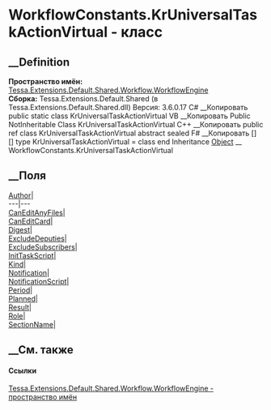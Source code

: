 # WorkflowConstants.KrUniversalTaskActionVirtual - класс
##  __Definition
 **Пространство имён:**
[Tessa.Extensions.Default.Shared.Workflow.WorkflowEngine](N_Tessa_Extensions_Default_Shared_Workflow_WorkflowEngine.htm)  
 **Сборка:** Tessa.Extensions.Default.Shared (в
Tessa.Extensions.Default.Shared.dll) Версия: 3.6.0.17
C# __Копировать
     public static class KrUniversalTaskActionVirtual
VB __Копировать
     Public NotInheritable Class KrUniversalTaskActionVirtual
C++ __Копировать
     public ref class KrUniversalTaskActionVirtual abstract sealed
F# __Копировать
     [<AbstractClassAttribute>]
    [<SealedAttribute>]
    type KrUniversalTaskActionVirtual = class end
Inheritance
    [Object](https://learn.microsoft.com/dotnet/api/system.object) __ WorkflowConstants.KrUniversalTaskActionVirtual
##  __Поля
[Author](F_Tessa_Extensions_Default_Shared_Workflow_WorkflowEngine_WorkflowConstants_KrUniversalTaskActionVirtual_Author.htm)|  
---|---  
[CanEditAnyFiles](F_Tessa_Extensions_Default_Shared_Workflow_WorkflowEngine_WorkflowConstants_KrUniversalTaskActionVirtual_CanEditAnyFiles.htm)|  
[CanEditCard](F_Tessa_Extensions_Default_Shared_Workflow_WorkflowEngine_WorkflowConstants_KrUniversalTaskActionVirtual_CanEditCard.htm)|  
[Digest](F_Tessa_Extensions_Default_Shared_Workflow_WorkflowEngine_WorkflowConstants_KrUniversalTaskActionVirtual_Digest.htm)|  
[ExcludeDeputies](F_Tessa_Extensions_Default_Shared_Workflow_WorkflowEngine_WorkflowConstants_KrUniversalTaskActionVirtual_ExcludeDeputies.htm)|  
[ExcludeSubscribers](F_Tessa_Extensions_Default_Shared_Workflow_WorkflowEngine_WorkflowConstants_KrUniversalTaskActionVirtual_ExcludeSubscribers.htm)|  
[InitTaskScript](F_Tessa_Extensions_Default_Shared_Workflow_WorkflowEngine_WorkflowConstants_KrUniversalTaskActionVirtual_InitTaskScript.htm)|  
[Kind](F_Tessa_Extensions_Default_Shared_Workflow_WorkflowEngine_WorkflowConstants_KrUniversalTaskActionVirtual_Kind.htm)|  
[Notification](F_Tessa_Extensions_Default_Shared_Workflow_WorkflowEngine_WorkflowConstants_KrUniversalTaskActionVirtual_Notification.htm)|  
[NotificationScript](F_Tessa_Extensions_Default_Shared_Workflow_WorkflowEngine_WorkflowConstants_KrUniversalTaskActionVirtual_NotificationScript.htm)|  
[Period](F_Tessa_Extensions_Default_Shared_Workflow_WorkflowEngine_WorkflowConstants_KrUniversalTaskActionVirtual_Period.htm)|  
[Planned](F_Tessa_Extensions_Default_Shared_Workflow_WorkflowEngine_WorkflowConstants_KrUniversalTaskActionVirtual_Planned.htm)|  
[Result](F_Tessa_Extensions_Default_Shared_Workflow_WorkflowEngine_WorkflowConstants_KrUniversalTaskActionVirtual_Result.htm)|  
[Role](F_Tessa_Extensions_Default_Shared_Workflow_WorkflowEngine_WorkflowConstants_KrUniversalTaskActionVirtual_Role.htm)|  
[SectionName](F_Tessa_Extensions_Default_Shared_Workflow_WorkflowEngine_WorkflowConstants_KrUniversalTaskActionVirtual_SectionName.htm)|  
## __См. также
#### Ссылки
[Tessa.Extensions.Default.Shared.Workflow.WorkflowEngine - пространство
имён](N_Tessa_Extensions_Default_Shared_Workflow_WorkflowEngine.htm)
